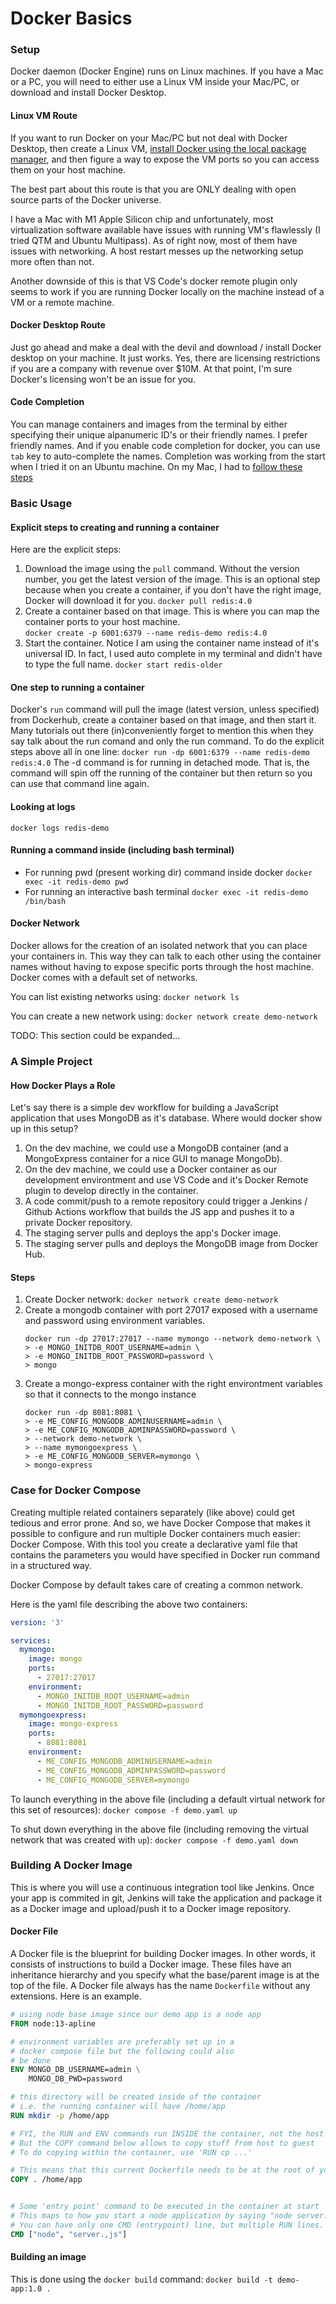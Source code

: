 # Docker Basics

### Setup
Docker daemon (Docker Engine) runs on Linux machines.  If you have a Mac or a PC, you will need to either use a Linux VM inside your Mac/PC, or download and install Docker Desktop. 

#### Linux VM Route
If you want to run Docker on your Mac/PC but not deal with Docker Desktop, then create a Linux VM, [install Docker using the local package manager](https://docs.docker.com/engine/install/debian/), and then figure a way to expose the VM ports so you can access them on your host machine.

The best part about this route is that you are ONLY dealing with open source parts of the Docker universe.

I have a Mac with  M1 Apple Silicon chip and unfortunately, most virtualization software available have issues with running VM's flawlessly (I tried QTM and Ubuntu Multipass).  As of right now, most of them have issues with networking.  A host restart messes up the networking setup more often than not.

Another downside of this is that VS Code's docker remote plugin only seems to work if you are running Docker locally on the machine instead of a VM or a remote machine.

#### Docker Desktop Route
Just go ahead and make a deal with the devil and download / install Docker desktop on your machine.  It just works.  Yes, there are licensing restrictions if you are a company with revenue over $10M.  At that point, I'm sure Docker's licensing won't be an issue for you.

#### Code Completion
You can manage containers and images from the terminal by either specifying their unique alpanumeric ID's or their friendly names.  I prefer friendly names.  And if you enable code completion for docker, you can use `tab` key to auto-complete the names.  Completion was working from the start when I tried it on an Ubuntu machine.  On my Mac, I had to [follow these steps](https://docs.docker.com/compose/completion/)

### Basic Usage

#### Explicit steps to creating and running a container 
Here are the explicit steps:
1) Download the image using the `pull` command.  Without the version number, you get the latest version of the image.   This is an optional step because when you create a container, if you don't have the right image, Docker will download it for you. 
	`docker pull redis:4.0` 
2) Create a container based on that image.  This is where you can map the container ports to your host machine.  
	`docker create -p 6001:6379 --name redis-demo redis:4.0`
3) Start the container.  Notice I am using the container name instead of it's universal ID.  In fact, I used auto complete in my terminal and didn't have to type the full name.
	`docker start redis-older`
	
#### One step to running a container
Docker's `run` command will pull the image (latest version, unless specified) from Dockerhub, create a container based on that image, and then start it.  Many tutorials out there (in)conveniently forget to mention this when they say talk about the run comand and only the run command.  To do the explicit steps above all in one line:
`docker run -dp 6001:6379 --name redis-demo redis:4.0`
The -d command is for running in detached mode.  That is, the command will spin off the running of the container but then return so you can use that command line again.

#### Looking at logs
`docker logs redis-demo`

#### Running a command inside (including bash terminal)
- For running pwd (present working dir) command inside docker
`docker exec -it redis-demo pwd`
- For running an interactive bash terminal
`docker exec -it redis-demo /bin/bash`

#### Docker Network
Docker allows for the creation of an isolated network that you can place your containers in.  This way they can talk to each other using the container names without having to expose specific ports through the host machine.  Docker comes with a default set of networks.  

You can list existing networks using:
`docker network ls`

You can create a new network using:
`docker network create demo-network`

TODO: This section could be expanded...

### A Simple Project
#### How Docker Plays a Role
Let's say there is a simple dev workflow for building a JavaScript application that uses MongoDB as it's database.  Where would docker show up in this setup?
1) On the dev machine, we could use a MongoDB container (and a MongoExpress container for a nice GUI to manage MongoDb).
2) On the dev machine, we could use a Docker container as our development environtment and use VS Code and it's Docker Remote plugin to develop directly in the container.
3) A code commit/push to a remote repository could trigger a Jenkins / Github Actions workflow that builds the JS app and pushes it to a private Docker repository.
4) The staging server pulls and deploys the app's Docker image.
5) The staging server pulls and deploys the MongoDB image from Docker Hub.

#### Steps
1) Create Docker network: 
`docker network create demo-network`
2) Create a mongodb container with port 27017 exposed with a username and password using environment variables. 
	```docker
	docker run -dp 27017:27017 --name mymongo --network demo-network \
	> -e MONGO_INITDB_ROOT_USERNAME=admin \
	> -e MONGO_INITDB_ROOT_PASSWORD=password \
	> mongo
	```
3) Create a mongo-express container with the right environtment variables so that it connects to the mongo instance
	```docker
	docker run -dp 8081:8081 \
	> -e ME_CONFIG_MONGODB_ADMINUSERNAME=admin \
	> -e ME_CONFIG_MONGODB_ADMINPASSWORD=password \
	> --network demo-network \
	> --name mymongoexpress \
	> -e ME_CONFIG_MONGODB_SERVER=mymongo \
	> mongo-express
	```



### Case for Docker Compose
Creating multiple related containers separately (like above) could get tedious and error prone.  And so, we have Docker Compose that makes it possible to configure and run multiple Docker containers much easier: Docker Compose.  With this tool you create a declarative yaml file that contains the parameters you would have specified in Docker run command in a structured way.

Docker Compose by default takes care of creating a common network.

Here is the yaml file describing the above two containers:
```yaml
version: '3'

services:
  mymongo:
    image: mongo
    ports:
      - 27017:27017
    environment:
      - MONGO_INITDB_ROOT_USERNAME=admin
      - MONGO_INITDB_ROOT_PASSWORD=password
  mymongoexpress:
    image: mongo-express
    ports:
      - 8081:8081
    environment:
      - ME_CONFIG_MONGODB_ADMINUSERNAME=admin
      - ME_CONFIG_MONGODB_ADMINPASSWORD=password
      - ME_CONFIG_MONGODB_SERVER=mymongo
```

To launch everything in the above file (including a default virtual network for this set of resources):
`docker compose -f demo.yaml up`

To shut down everything in the above file (including removing the virtual network that was created with `up`):
`docker compose -f demo.yaml down`


### Building A Docker Image
This is where you will use a continuous integration tool like Jenkins.  Once your app is commited in git, Jenkins will take the application and package it as a Docker image and upload/push it to a Docker image repository.

#### Docker File
A Docker file is the blueprint for building Docker images.  In other words, it consists of instructions to build a Docker image.  These files have an inheritance hierarchy and you specify what the base/parent image is at the top of the file.  A Docker file always has the name `Dockerfile` without any extensions.  Here is an example.
```dockerfile
# using node base image since our demo app is a node app
FROM node:13-apline

# environment variables are preferably set up in a
# docker compose file but the following could also 
# be done
ENV MONGO_DB_USERNAME=admin \
	MONGO_DB_PWD=password

# this directory will be created inside of the container
# i.e. the running container will have /home/app 
RUN mkdir -p /home/app 

# FYI, the RUN and ENV commands run INSIDE the container, not the host
# But the COPY command below allows to copy stuff from host to guest
# To do copying within the container, use 'RUN cp ...'

# This means that this current Dockerfile needs to be at the root of your app directory.
COPY . /home/app


# Some 'entry point' command to be executed in the container at start
# This maps to how you start a node application by saying "node server.js"
# You can have only one CMD (entrypoint) line, but multiple RUN lines.
CMD ["node", "server.,js"]

```

#### Building an image
This is done using the `docker build` command:
`docker build -t demo-app:1.0 .`